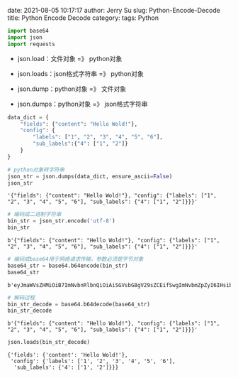 date: 2021-08-05 10:17:17
author: Jerry Su
slug: Python-Encode-Decode
title: Python Encode Decode
category: 
tags: Python


```python
import base64
import json
import requests
```

- json.load：文件对象 =》 python对象

- json.loads：json格式字符串 =》 python对象

- json.dump：python对象 =》 文件对象

- json.dumps：python对象 =》 json格式字符串


```python
data_dict = {
    "fields": {"content": "Hello Wold!"},
    "config": {
        "labels": ["1", "2", "3", "4", "5", "6"],
        "sub_labels":{"4": ["1", "2"]}
    }
}
```


```python
# python对象转字符串
json_str = json.dumps(data_dict, ensure_ascii=False)
json_str
```




    '{"fields": {"content": "Hello Wold!"}, "config": {"labels": ["1", "2", "3", "4", "5", "6"], "sub_labels": {"4": ["1", "2"]}}}'




```python
# 编码成二进制字符串
bin_str = json_str.encode('utf-8')
bin_str
```




    b'{"fields": {"content": "Hello Wold!"}, "config": {"labels": ["1", "2", "3", "4", "5", "6"], "sub_labels": {"4": ["1", "2"]}}}'




```python
# 编码成base64用于网络请求传输，参数必须是字节对象
base64_str = base64.b64encode(bin_str)
base64_str
```




    b'eyJmaWVsZHMiOiB7ImNvbnRlbnQiOiAiSGVsbG8gV29sZCEifSwgImNvbmZpZyI6IHsibGFiZWxzIjogWyIxIiwgIjIiLCAiMyIsICI0IiwgIjUiLCAiNiJdLCAic3ViX2xhYmVscyI6IHsiNCI6IFsiMSIsICIyIl19fX0='




```python
# 解码过程
bin_str_decode = base64.b64decode(base64_str)
bin_str_decode
```




    b'{"fields": {"content": "Hello Wold!"}, "config": {"labels": ["1", "2", "3", "4", "5", "6"], "sub_labels": {"4": ["1", "2"]}}}'




```python
json.loads(bin_str_decode)
```




    {'fields': {'content': 'Hello Wold!'},
     'config': {'labels': ['1', '2', '3', '4', '5', '6'],
      'sub_labels': {'4': ['1', '2']}}}


